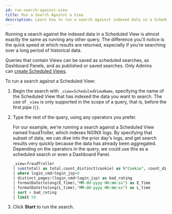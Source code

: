 ```yaml
---
id: run-search-against-view
title: Run a Search Against a View
description: Learn how to run a search against indexed data in a Scheduled View.
---
```


Running a search against the indexed data in a Scheduled View is almost exactly the same as running any other query. The difference you'll notice is the quick speed at which results are returned, especially if you're searching over a long period of historical data.

Queries that contain Views can be saved as scheduled searches, as Dashboard Panels, and as published or saved searches. Only Admins can [create Scheduled Views](add-view.md).

To run a search against a Scheduled View:

1. Begin the search with `_view=ScheduledViewName`, specifying the name of the Scheduled View that has indexed the data you want to search. The use of `_view` is only supported in the scope of a query, that is, before the first pipe (`|`).
1. Type the rest of the query, using any operators you prefer.

    For our example, we're running a search against a Scheduled View named fraudTroller, which indexes NGINX logs. By specifying that subset of data, we can dive into the prior day's logs, and get search results very quickly because the data has already been aggregated. Depending on the operators in the query, we could use this as a scheduled search or even a Dashboard Panel.  

    ```sql
    _view=fraudTroller
    | sum(total) as total,count_distinct(cookie) as %"Cookie", count_distinct(url) as distinct_pages,sum(login_cmd) as login_cmd, sum(login_jsp) as login_jsp, sum(main_jsp) as main_jsp ,max(L_time) as L_time, min(E_Time) as E_Time by trueip
    | where login_cmd+login_jsp>0
    | distinct_pages/(login_cmd+login_jsp) as bad_rating
    | formatDate(tolong(E_Time),"MM-dd-yyyy HH:mm:ss") as E_Time
    | formatDate(tolong(L_time),"MM-dd-yyyy HH:mm:ss") as L_time
    | sort + bad_rating
    | limit 50
    ```

1. Click **Start** to run the search.

